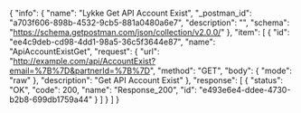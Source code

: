 {
  "info": {
    "name": "Lykke Get API Account Exist",
    "_postman_id": "a703f606-898b-4532-9cb5-881a0480a6e7",
    "description": "",
    "schema": "https://schema.getpostman.com/json/collection/v2.0.0/"
  },
  "item": [
    {
      "id": "ee4c9deb-cd98-4dd1-98a5-36c5f3644e87",
      "name": "ApiAccountExistGet",
      "request": {
        "url": "http://example.com/api/AccountExist?email=%7B%7D&partnerId=%7B%7D",
        "method": "GET",
        "body": {
          "mode": "raw"
        },
        "description": "Get API Account Exist"
      },
      "response": [
        {
          "status": "OK",
          "code": 200,
          "name": "Response_200",
          "id": "e493e6e4-ddee-4730-b2b8-699db1759a44"
        }
      ]
    }
  ]
}